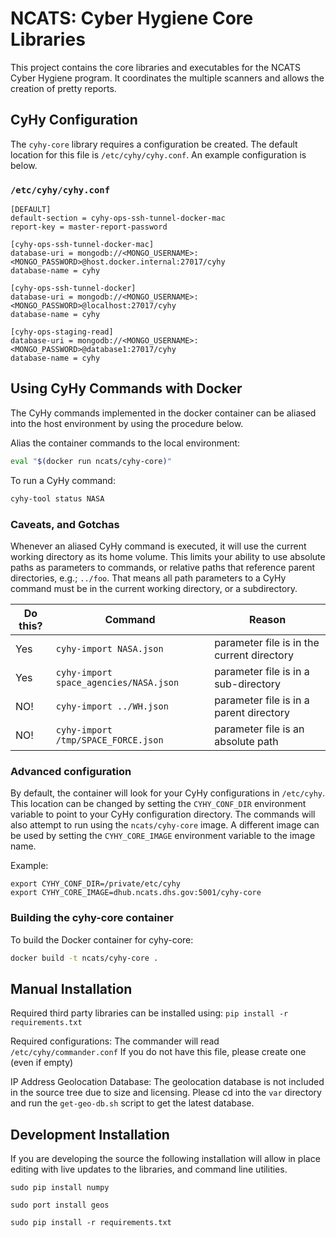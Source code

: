 # NCATS: Cyber Hygiene Core Libraries

This project contains the core libraries and executables for the NCATS Cyber Hygiene program.  It coordinates the multiple scanners and allows the creation of pretty reports.  

## CyHy Configuration

The `cyhy-core` library requires a configuration be created.  The default location for this file is `/etc/cyhy/cyhy.conf`.  An example configuration is below.

### `/etc/cyhy/cyhy.conf`
```
[DEFAULT]
default-section = cyhy-ops-ssh-tunnel-docker-mac
report-key = master-report-password

[cyhy-ops-ssh-tunnel-docker-mac]
database-uri = mongodb://<MONGO_USERNAME>:<MONGO_PASSWORD>@host.docker.internal:27017/cyhy
database-name = cyhy

[cyhy-ops-ssh-tunnel-docker]
database-uri = mongodb://<MONGO_USERNAME>:<MONGO_PASSWORD>@localhost:27017/cyhy
database-name = cyhy

[cyhy-ops-staging-read]
database-uri = mongodb://<MONGO_USERNAME>:<MONGO_PASSWORD>@database1:27017/cyhy
database-name = cyhy
```

## Using CyHy Commands with Docker
The CyHy commands implemented in the docker container can be aliased into the host environment by using the procedure below.

Alias the container commands to the local environment:
```bash
eval "$(docker run ncats/cyhy-core)"
```

To run a CyHy command:
```bash
cyhy-tool status NASA
```

### Caveats, and Gotchas

Whenever an aliased CyHy command is executed, it will use the current working directory as its home volume.  This limits your ability to use absolute paths as parameters to commands, or relative paths that reference parent directories, e.g.; `../foo`.  That means all path parameters to a CyHy command must be in the current working directory, or a subdirectory.  

| Do this?        | Command                                   | Reason  |
| ------------- |---------------------------------------------| --------|
| Yes           | `cyhy-import NASA.json`                     | parameter file is in the current directory |
| Yes           | `cyhy-import space_agencies/NASA.json`      | parameter file is in a sub-directory |
| NO!           | `cyhy-import ../WH.json`                    | parameter file is in a parent directory |
| NO!           | `cyhy-import /tmp/SPACE_FORCE.json`         | parameter file is an absolute path |

### Advanced configuration

By default, the container will look for your CyHy configurations in `/etc/cyhy`.  This location can be changed by setting the `CYHY_CONF_DIR` environment variable to point to your CyHy configuration directory.  The commands will also attempt to run using the `ncats/cyhy-core` image.  A different image can be used by setting the `CYHY_CORE_IMAGE` environment variable to the image name.

Example:
```
export CYHY_CONF_DIR=/private/etc/cyhy
export CYHY_CORE_IMAGE=dhub.ncats.dhs.gov:5001/cyhy-core
```

### Building the cyhy-core container
To build the Docker container for cyhy-core:

```bash
docker build -t ncats/cyhy-core .
```

## Manual Installation
Required third party libraries can be installed using: `pip install -r requirements.txt`

Required configurations:
The commander will read `/etc/cyhy/commander.conf`
If you do not have this file, please create one (even if empty)


IP Address Geolocation Database:
The geolocation database is not included in the source tree due to size and licensing.  Please cd into the `var` directory and run the `get-geo-db.sh` script to get the latest database.

## Development Installation
If you are developing the source the following installation will allow in place editing with live updates to the libraries, and command line utilities.

`sudo pip install numpy`

`sudo port install geos`

`sudo pip install -r requirements.txt`
